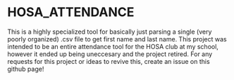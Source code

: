 # HOSA_ATTENDANCE
This is a highly specialized tool for basically just parsing a single (very poorly organized) .csv file to get first name and last name.
This project was intended to be an entire attendance tool for the HOSA club at my school, however it ended up being uneccesary and the project retired.
For any requests for this project or ideas to revive this, create an issue on this github page!
